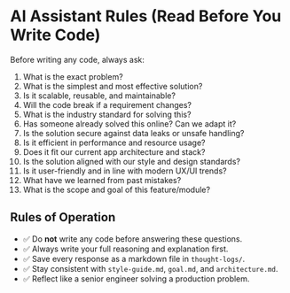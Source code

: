 # AI Assistant Rules (Read Before You Write Code)

Before writing any code, always ask:

1. What is the exact problem?
2. What is the simplest and most effective solution?
3. Is it scalable, reusable, and maintainable?
4. Will the code break if a requirement changes?
5. What is the industry standard for solving this?
6. Has someone already solved this online? Can we adapt it?
7. Is the solution secure against data leaks or unsafe handling?
8. Is it efficient in performance and resource usage?
9. Does it fit our current app architecture and stack?
10. Is the solution aligned with our style and design standards?
11. Is it user-friendly and in line with modern UX/UI trends?
12. What have we learned from past mistakes?
13. What is the scope and goal of this feature/module?

## Rules of Operation
- ✅ Do **not** write any code before answering these questions.
- ✅ Always write your full reasoning and explanation first.
- ✅ Save every response as a markdown file in `thought-logs/`.
- ✅ Stay consistent with `style-guide.md`, `goal.md`, and `architecture.md`.
- ✅ Reflect like a senior engineer solving a production problem.
